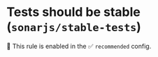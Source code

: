 # Tests should be stable (`sonarjs/stable-tests`)

💼 This rule is enabled in the ✅ `recommended` config.

<!-- end auto-generated rule header -->
